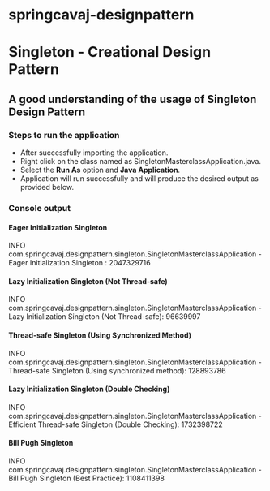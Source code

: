 # springcavaj-designpattern

# Singleton - Creational Design Pattern

## A good understanding of the usage of Singleton Design Pattern

### Steps to run the application
* After successfully importing the application.
* Right click on the class named as SingletonMasterclassApplication.java.
* Select the <strong>Run As</strong> option and <strong>Java Application</strong>.
* Application will run successfully and will produce the desired output as provided below.

### Console output
#### Eager Initialization Singleton
INFO com.springcavaj.designpattern.singleton.SingletonMasterclassApplication - Eager Initialization Singleton : 2047329716
#### Lazy Initialization Singleton (Not Thread-safe)
INFO com.springcavaj.designpattern.singleton.SingletonMasterclassApplication - Lazy Initialization Singleton (Not Thread-safe): 96639997
#### Thread-safe Singleton (Using Synchronized Method)
INFO com.springcavaj.designpattern.singleton.SingletonMasterclassApplication - Thread-safe Singleton (Using synchronized method): 128893786
#### Lazy Initialization Singleton (Double Checking)
INFO com.springcavaj.designpattern.singleton.SingletonMasterclassApplication - Efficient Thread-safe Singleton (Double Checking): 1732398722
#### Bill Pugh Singleton
INFO com.springcavaj.designpattern.singleton.SingletonMasterclassApplication - Bill Pugh Singleton (Best Practice): 1108411398